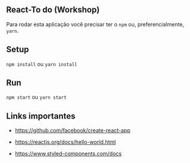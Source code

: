 ## React-To do (Workshop)

Para rodar esta aplicação você precisar ter o `npm` ou, preferencialmente, `yarn`.

## Setup

`npm install` ou `yarn install`

## Run

`npm start` ou `yarn start`

## Links importantes

- https://github.com/facebook/create-react-app

- https://reactjs.org/docs/hello-world.html

- https://www.styled-components.com/docs
